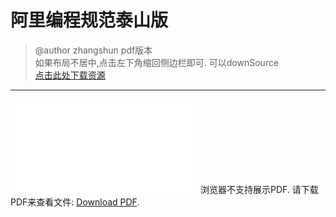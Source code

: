 # 阿里编程规范泰山版
> @author zhangshun
> pdf版本<br>
> 如果布局不居中,点击左下角缩回侧边栏即可.
> 可以downSource<br>
> [点击此处下载资源](https://github.com/zhangshun2/zhangshun2.github.io/tree/master/pdf/阿里编程规范泰山版.pdf)

---

<object data="../pdf/阿里编程规范泰山版.pdf" type="application/pdf" width="1600px" height="1800px"> 
    <embed src="../pdf/阿里编程规范泰山版.pdf"> 
     浏览器不支持展示PDF. 请下载PDF来查看文件: <a href="https://github.com/zhangshun2/zhangshun2.github.io/tree/master/pdf/阿里编程规范泰山版.pdf">Download PDF</a>.</p> 
    </embed> 
</object>